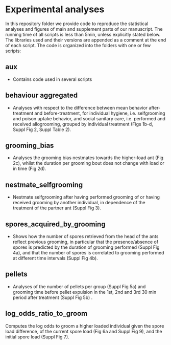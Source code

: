 # Experimental analyses
In this repository folder we provide code to reproduce the statistical analyses and figures of main and supplement parts of our manuscript. The running time of all scripts is less than 5min, unless explicitly stated below.
The libraries used and their versions are appended as a comment at the end of each script. The code is organized into the folders with one or few scripts:

## aux
* Contains code used in several scripts

## behaviour aggregated
* Analyses with respect to the difference between mean behavior after-treatment and before-treatment, for individual hygiene, i.e. selfgrooming and poison uptake behavior, and social sanitary care, i.e. performed and received allogrooming, grouped by individual treatment (Figs 1b-d, Suppl Fig 2, Suppl Table 2). 

## grooming_bias
* Analyses the grooming bias nestmates towards the higher-load ant  (Fig 2c), whilst the duration per grooming bout does not change with load or in time (Fig 2d).

## nestmate_selfgrooming
* Nestmate selfgrooming after having performed grooming of or having received grooming by another individual, in dependence of the treatment of the partner ant (Suppl Fig 3).  

## spores_acquired_by_grooming
* Shows how the number of spores retrieved from the head of the ants reflect previous grooming, in particular that the presence/absence of spores is predicted by the duration of grooming performed (Suppl Fig 4a), and that the number of spores is correlated to grooming performed at different time intervals (Suppl Fig 4b).

## pellets
* Analyses of the number of pellets per group (Suppl Fig 5a) and grooming time before pellet expulsion in the 1st, 2nd and 3rd 30 min period after treatment (Suppl Fig 5b) .

## log_odds_ratio_to_groom
Computes the log odds to groom a higher loaded individual given the spore load difference, of the current spore load (Fig 6a and Suppl Fig 9), and the initial spore load (Suppl Fig 7). 
